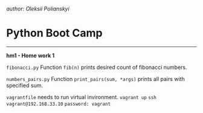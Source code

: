 *author: Oleksii Polianskyi*

# Python Boot Camp
_____________________________________
**hm1 - Home work 1**

`fibonacci.py` Function `fib(n)` prints desired count of fibonacci numbers.

`numbers_pairs.py` Function `print_pairs(sum, *args)` prints all pairs with specified sum.

`vagrantfile` needs to run virtual invironment.
    `vagrant up`
    `ssh vagrant@192.168.33.10`
    `password: vagrant`